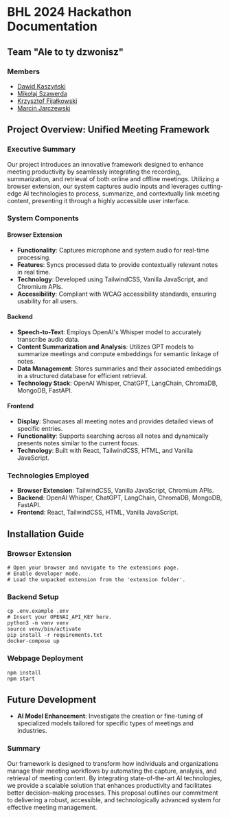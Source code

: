 # BHL 2024 Hackathon Documentation
## Team "Ale to ty dzwonisz"

### Members
- [Dawid Kaszyński](https://github.com/dawidkasz)
- [Mikołaj Szawerda](https://github.com/MikolajSzawerda)
- [Krzysztof Fijałkowski](https://github.com/kfijalkowski1)
- [Marcin Jarczewski](https://github.com/Percival33)

## Project Overview: Unified Meeting Framework

### Executive Summary
Our project introduces an innovative framework designed to enhance meeting productivity by seamlessly integrating the recording, summarization, and retrieval of both online and offline meetings. Utilizing a browser extension, our system captures audio inputs and leverages cutting-edge AI technologies to process, summarize, and contextually link meeting content, presenting it through a highly accessible user interface.

### System Components

#### Browser Extension
- **Functionality**: Captures microphone and system audio for real-time processing.
- **Features**: Syncs processed data to provide contextually relevant notes in real time.
- **Technology**: Developed using TailwindCSS, Vanilla JavaScript, and Chromium APIs.
- **Accessibility**: Compliant with WCAG accessibility standards, ensuring usability for all users.

#### Backend
- **Speech-to-Text**: Employs OpenAI's Whisper model to accurately transcribe audio data.
- **Content Summarization and Analysis**: Utilizes GPT models to summarize meetings and compute embeddings for semantic linkage of notes.
- **Data Management**: Stores summaries and their associated embeddings in a structured database for efficient retrieval.
- **Technology Stack**: OpenAI Whisper, ChatGPT, LangChain, ChromaDB, MongoDB, FastAPI.

#### Frontend
- **Display**: Showcases all meeting notes and provides detailed views of specific entries.
- **Functionality**: Supports searching across all notes and dynamically presents notes similar to the current focus.
- **Technology**: Built with React, TailwindCSS, HTML, and Vanilla JavaScript.

### Technologies Employed
- **Browser Extension**: TailwindCSS, Vanilla JavaScript, Chromium APIs.
- **Backend**: OpenAI Whisper, ChatGPT, LangChain, ChromaDB, MongoDB, FastAPI.
- **Frontend**: React, TailwindCSS, HTML, Vanilla JavaScript.

## Installation Guide

### Browser Extension
```shell
# Open your browser and navigate to the extensions page.
# Enable developer mode.
# Load the unpacked extension from the 'extension folder'.
```

### Backend Setup
```shell
cp .env.example .env
# Insert your OPENAI_API_KEY here.
python3 -m venv venv
source venv/bin/activate
pip install -r requirements.txt
docker-compose up
```

### Webpage Deployment
```shell
npm install
npm start
```

## Future Development
- **AI Model Enhancement**: Investigate the creation or fine-tuning of specialized models tailored for specific types of meetings and industries.

### Summary
Our framework is designed to transform how individuals and organizations manage their meeting workflows by automating the capture, analysis, and retrieval of meeting content. By integrating state-of-the-art AI technologies, we provide a scalable solution that enhances productivity and facilitates better decision-making processes. This proposal outlines our commitment to delivering a robust, accessible, and technologically advanced system for effective meeting management.